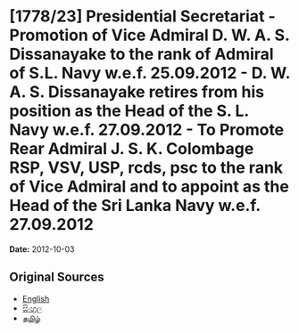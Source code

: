 # [1778/23] Presidential Secretariat - Promotion of Vice Admiral D. W. A. S. Dissanayake to the rank of Admiral of S.L. Navy w.e.f. 25.09.2012 - D. W. A. S. Dissanayake retires from his position as the Head of the S. L. Navy w.e.f. 27.09.2012 - To Promote Rear Admiral J. S. K. Colombage RSP, VSV, USP, rcds, psc to the rank of Vice Admiral and to appoint as the Head of the Sri Lanka Navy w.e.f. 27.09.2012

**Date:** 2012-10-03

## Original Sources

- [English](https://documents.gov.lk/view/extra-gazettes/2012/10/1778-23_E.pdf)
- [සිංහල](https://documents.gov.lk/view/extra-gazettes/2012/10/1778-23_S.pdf)
- [தமிழ்](https://documents.gov.lk/view/extra-gazettes/2012/10/1778-23_T.pdf)
